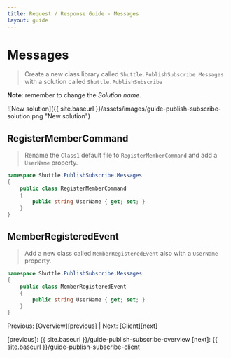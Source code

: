 ```yaml
---
title: Request / Response Guide - Messages
layout: guide
---
```

<script src="{{ site.baseurl }}/assets/js/guide-publish-subscribe.js"></script>
<script>shuttle.guideData.selectedItemName = 'guide-publish-subscribe-messages'</script>
# Messages

> Create a new class library called `Shuttle.PublishSubscribe.Messages` with a solution called `Shuttle.PublishSubscribe`

**Note**: remember to change the *Solution name*.

![New solution]({{ site.baseurl }}/assets/images/guide-publish-subscribe-solution.png "New solution")

## RegisterMemberCommand

> Rename the `Class1` default file to `RegisterMemberCommand` and add a `UserName` property.

``` c#
namespace Shuttle.PublishSubscribe.Messages
{
	public class RegisterMemberCommand
	{
		public string UserName { get; set; }
	}
}
```

## MemberRegisteredEvent

> Add a new class called `MemberRegisteredEvent` also with a `UserName` property.

``` c#
namespace Shuttle.PublishSubscribe.Messages
{
	public class MemberRegisteredEvent
	{
		public string UserName { get; set; }
	}
}
```

Previous: [Overview][previous] | Next: [Client][next]

[previous]: {{ site.baseurl }}/guide-publish-subscribe-overview
[next]: {{ site.baseurl }}/guide-publish-subscribe-client
